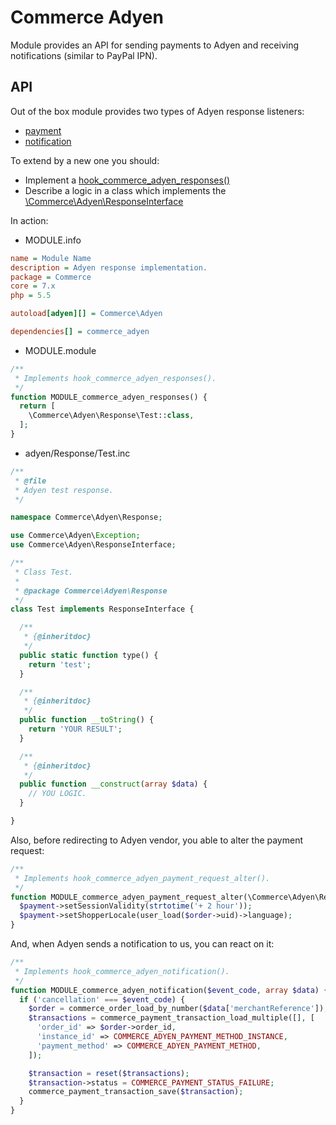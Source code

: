# Commerce Adyen

Module provides an API for sending payments to Adyen and receiving notifications (similar to PayPal IPN).

## API

Out of the box module provides two types of Adyen response listeners:

- [payment](adyen/Response/Payment.inc)
- [notification](adyen/Response/Notification.inc)

To extend by a new one you should:

- Implement a [hook_commerce_adyen_responses()](commerce_adyen.api.php#L15)
- Describe a logic in a class which implements the [\Commerce\Adyen\ResponseInterface](adyen/ResponseInterface.inc)

In action:

- MODULE.info

```ini
name = Module Name
description = Adyen response implementation.
package = Commerce
core = 7.x
php = 5.5

autoload[adyen][] = Commerce\Adyen

dependencies[] = commerce_adyen
```

- MODULE.module

```php
/**
 * Implements hook_commerce_adyen_responses().
 */
function MODULE_commerce_adyen_responses() {
  return [
    \Commerce\Adyen\Response\Test::class,
  ];
}
```

- adyen/Response/Test.inc

```php
/**
 * @file
 * Adyen test response.
 */

namespace Commerce\Adyen\Response;

use Commerce\Adyen\Exception;
use Commerce\Adyen\ResponseInterface;

/**
 * Class Test.
 *
 * @package Commerce\Adyen\Response
 */
class Test implements ResponseInterface {

  /**
   * {@inheritdoc}
   */
  public static function type() {
    return 'test';
  }

  /**
   * {@inheritdoc}
   */
  public function __toString() {
    return 'YOUR RESULT';
  }

  /**
   * {@inheritdoc}
   */
  public function __construct(array $data) {
    // YOU LOGIC.
  }

}
```

Also, before redirecting to Adyen vendor, you able to alter the payment request:

```php
/**
 * Implements hook_commerce_adyen_payment_request_alter().
 */
function MODULE_commerce_adyen_payment_request_alter(\Commerce\Adyen\Request\Payment $payment, \stdClass $order) {
  $payment->setSessionValidity(strtotime('+ 2 hour'));
  $payment->setShopperLocale(user_load($order->uid)->language);
}
```

And, when Adyen sends a notification to us, you can react on it:

```php
/**
 * Implements hook_commerce_adyen_notification().
 */
function MODULE_commerce_adyen_notification($event_code, array $data) {
  if ('cancellation' === $event_code) {
    $order = commerce_order_load_by_number($data['merchantReference']);
    $transactions = commerce_payment_transaction_load_multiple([], [
      'order_id' => $order->order_id,
      'instance_id' => COMMERCE_ADYEN_PAYMENT_METHOD_INSTANCE,
      'payment_method' => COMMERCE_ADYEN_PAYMENT_METHOD,
    ]);

    $transaction = reset($transactions);
    $transaction->status = COMMERCE_PAYMENT_STATUS_FAILURE;
    commerce_payment_transaction_save($transaction);
  }
}
```
